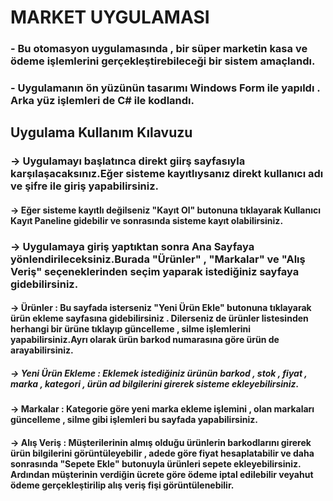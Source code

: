<h1>MARKET UYGULAMASI</h1>
<h3> - Bu otomasyon uygulamasında , bir süper marketin kasa ve ödeme işlemlerini gerçekleştirebileceği bir sistem amaçlandı.</h3>
<h3> - Uygulamanın ön yüzünün tasarımı Windows Form ile yapıldı . Arka yüz işlemleri de C# ile kodlandı.</h3>
<h2> Uygulama Kullanım Kılavuzu </h2>
<h3> -> Uygulamayı başlatınca direkt giirş sayfasıyla karşılaşacaksınız.Eğer sisteme kayıtlıysanız direkt kullanıcı adı ve şifre ile giriş yapabilirsiniz. </h3>
<h4>     -> Eğer sisteme kayıtlı değilseniz <b>"Kayıt Ol"</b> butonuna tıklayarak Kullanıcı <b>Kayıt Paneline</b> gidebilir ve sonrasında sisteme kayıt olabilirsiniz.</h4>
<h3> -> Uygulamaya giriş yaptıktan sonra Ana Sayfaya yönlendirileceksiniz.Burada <strong>"Ürünler"</strong> , <strong>"Markalar"</strong> ve <strong>"Alış Veriş"</strong> seçeneklerinden seçim yaparak istediğiniz sayfaya gidebilirsiniz.</h3>
<h4>     -> Ürünler : Bu sayfada isterseniz <b>"Yeni Ürün Ekle"</b> butonuna tıklayarak ürün ekleme sayfasına gidebilirsiniz . Dilerseniz de ürünler listesinden herhangi bir ürüne tıklayıp güncelleme , silme işlemlerini yapabilirsiniz.Ayrı olarak ürün barkod numarasına göre ürün de arayabilirsiniz.</h4>
<h5>        -> Yeni Ürün Ekleme : Eklemek istediğiniz ürünün barkod , stok , fiyat , marka , kategori , ürün ad bilgilerini girerek sisteme ekleyebilirsiniz.</h5>
<h4>     -> Markalar : Kategorie göre yeni marka ekleme işlemini , olan markaları güncelleme , silme gibi işlemleri bu sayfada yapabilirsiniz.</h4>
<h4>     -> Alış Veriş : Müşterilerinin almış olduğu ürünlerin barkodlarını girerek ürün bilgilerini görüntüleyebilir , adede göre fiyat hesaplatabilir ve daha sonrasında "Sepete Ekle" butonuyla ürünleri sepete ekleyebilirsiniz. Ardından müşterinin verdiğin ücrete göre ödeme iptal edilebilir veyahut ödeme gerçekleştirilip alış veriş fişi görüntülenebilir. </h4>
